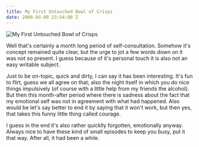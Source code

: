 ```yaml
---
title: My First Untouched Bowl of Crisps
date: 2008-03-08 23:54:00 Z
---
```


![My First Untouched Bowl of Crisps](/uploads/news_myfirstuntouchedbowlofcrisps.jpg)

Well that's certainly a month long period of self-consultation. Somehow it's concept remained quite
clear, but the urge to jot a few words down on it was not so present. I guess because of it's personal
touch it is also not an easy writable subject.

Just to be on-topic, quick and dirty, I can say it has been interesting. It's fun to flirt, guess we all
agree on that; also the night itself in which you do nice things impulsively (of course with a little 
help from my friends the alcohol). But then this month-after period where there is sadness about the fact
that my emotional self was not in agreement with what had happened. Also would be let's say better to 
end it by saying that it won't work, but then yes, that takes this funny little thing called courage.

I guess in the end it's also rather quicklly forgotten, emotionally anyway. Always nice to have these kind
of small episodes to keep you busy, put it that way. After all, it had been a while.